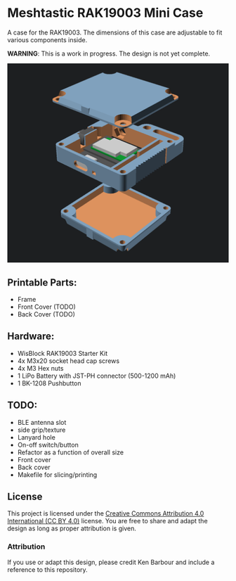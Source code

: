 # Meshtastic RAK19003 Mini Case

A case for the RAK19003.  The dimensions of this case are adjustable to fit
various components inside.

__WARNING__: This is a work in progress.  The design is not yet complete.

![exploded view](exploded.png)

## Printable Parts:

* Frame
* Front Cover (TODO)
* Back Cover (TODO)

## Hardware:
* WisBlock RAK19003 Starter Kit
* 4x M3x20 socket head cap screws
* 4x M3 Hex nuts
* 1 LiPo Battery with JST-PH connector (500-1200 mAh)
* 1 BK-1208 Pushbutton

## TODO:
* BLE antenna slot
* side grip/texture
* Lanyard hole
* On-off switch/button
* Refactor as a function of overall size
* Front cover
* Back cover
* Makefile for slicing/printing

## License
This project is licensed under the [Creative Commons Attribution 4.0 International (CC BY 4.0)](https://creativecommons.org/licenses/by/4.0/) license. You are free to share and adapt the design as long as proper attribution is given.

### Attribution
If you use or adapt this design, please credit Ken Barbour and include a reference to this repository.
